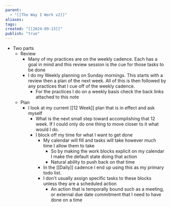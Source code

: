 ```yaml
---
parent:
  - "[[The Way I Work v2]]"
aliases: 
tags: 
created: "[[2024-09-13]]"
publish: "true"
---
```

- Two parts
	- Review
		- Many of my practices are on the weekly cadence. Each has a goal in mind and this review session is the cue for those tasks to be done
		- I do my Weekly planning on Sunday mornings. This starts with a review then a plan of the next week. All of this is then followed by any practices that I cue off of the weekly cadence. 
			- For the practices I do on a weekly basis check the back links attached to this note
	- Plan
		- I look at my current [[12 Week]] plan that is in effect and ask myself
			- What is the next small step toward accomplishing that 12 week. If I could only do one thing to move closer to it what would I do.
			- I block off my time for what I want to get done
				- My calendar will fill and tasks will take however much time I allow them to take
					- So by making the work blocks explicit on my calendar I make the default state doing that action
					- Natural ability to push back on that time
				- In the [[Daily]] cadence I end up using this as my primary todo list. 
				- I don't usually assign specific tasks to these blocks unless they are a scheduled action
					- An action that is temporally bound such as a meeting, or external due date commitment that I need to have done on a time 
